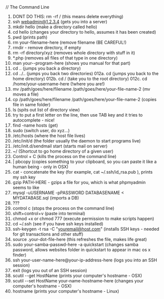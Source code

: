 // The Command Line

001.    DONT DO THIS: rm -rf / (this means delete everything)
002.    ssh webadmin@1.2.3.4 (gets you into a server)
003.    mkdir hello (make a directory called hello)
004.    cd hello (changes your directory to hello, assumes it has been created)
005.    pwd (prints path)
006.    rm your-filename-here (remove filename (BE CAREFUL!)
007.    rmdir - remove directory, if empty
008.    rm -rf directory/xyz (removes whole directory with stuff in it)
009.    *.php (removes all files of that type in one directory)
010.    man your--program-here (shows you manual for that part)
011.    cd .. (jumps you back a directory)
012.    cd ../.. (jumps you back two directories)
012a.   cd (jumps you back to the home directory)
012b.   cd / (take you to the root directory)
012c.   cd /home/your-username-here (!where you are!)
013.    mv /path/goes/here/filename /path/goes/here/your-file-name-2  (mv moves a file)
014.    cp /path/goes/here/filename /path/goes/here/your-file-name-2 (copies file in same folder)
015.    ls (spits out list of directory view)
016.    try to put a first letter on the line, then use TAB key and it tries to autocomplete - nice!
017.    find -name hosts (get)
018.    sudo (switch user, do xyz...)
019.    /etc/hosts (where the host file lives)
020.    /etc/init/d (the folder usually the daemon to start programs live)
021.    /etc/init.d/sendmail start (starts mail on server)
022.    ~/ (Shortcut to go home directory of a given user)
023.    Control + C (kills the process on the command line)
024.    | pbcopy (copies something to your clipboard, so you can paste it like a human being - only in OSX)
025.    cat - concatenate the key (for example, cat ~/.ssh/id_rsa.pub ), prints my ssh key
026.    gzip PATH-HERE - gzips a file for you, which is what phpmyadmin seems to like
027.    mysql -uUSERNAME -pPASSWORD DATABASENAME < MYDATABASE.sql (imports a DB)
028.    ???
029.    control c (stops the process on the command line)
030.    shift+control+v (paste into terminal)
031.    chmod +x or chmod 777 (execute permission to make scripts happen)
032.    cd ~/.ssh (see if you have ssh keys installed)
033.    ssh-keygen -t rsa -C "youremail@host.com" (installs SSH keys - needed for git transactions and other stuff)
034.    source .your-dot-file-here (this refreshes the file, makes life great)
035.    sudo your-samba-passwd-here -a quickstart (changes samba password, allows websites folder in quickstart to appear in mac os x finder)
036.    ssh your-user-name-here@your-ip-address-here (logs you into an SSH session)
037.    exit (logs you out of an SSH session)
038.    scutil --get HostName (prints your computer's hostname - OSX)
039.    scutil --set HostName your-name-hostname-here (changes your computer's hostname - OSX)
040.    hostname (prints your computer's hostname - Linux)